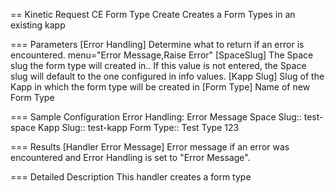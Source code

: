 == Kinetic Request CE Form Type Create
Creates a Form Types in an existing kapp

=== Parameters
[Error Handling]
  Determine what to return if an error is encountered.  menu="Error Message,Raise Error"
[SpaceSlug]
  The Space slug the form type will created in.. If this value is not entered, the
  Space slug will default to the one configured in info values.
[Kapp Slug]
    Slug of the Kapp in which the form type will be created in
[Form Type]
    Name of new Form Type


=== Sample Configuration
Error Handling:    Error Message
Space Slug::       test-space
Kapp Slug::        test-kapp
Form Type::        Test Type 123

=== Results
[Handler Error Message]
  Error message if an error was encountered and Error Handling is set to "Error Message".

=== Detailed Description
This handler creates a form type
